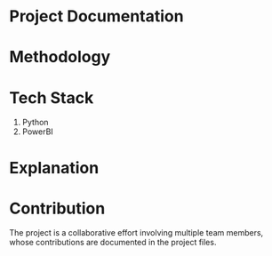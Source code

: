 # Project Documentation

# Methodology 

# Tech Stack
  1. Python
  2. PowerBI

# Explanation

# Contribution
The project is a collaborative effort involving multiple team members, whose contributions are documented in the project files.
